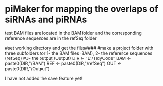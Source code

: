 # piMaker for mapping the overlaps of siRNAs and piRNAs
test BAM files are located in the BAM folder and the corresponding reference sequences are in the refSeq folder

#set working directory and get the files####
#make a project folder with three subfolders for 1- the BAM files (BAM), 2- the reference sequences (refSeq)
#3- the output (Output)
DIR <- "E:/TidyCode"
BAM <- paste0(DIR,"/BAM")
REF <- paste0(DIR,"/refSeq")
OUT <- paste0(DIR,"/Output")

I have not added the save feature yet!
